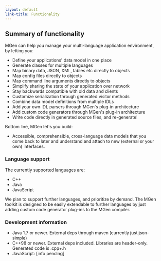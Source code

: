 ```yaml
---
layout: default
link-title: Functionality
---
```


## Summary of functionality

MGen can help you manage your multi-language application environment, by letting you:

 * Define your applications' data model in one place
 * Generate classes for multiple languages
 * Map binary data, JSON, XML, tables etc directly to objects
 * Map config files directly to objects
 * Map command line arguments directly to objects
 * Simplify sharing the state of your application over network
 * Stay backwards compatible with old data and clients
 * Customize serialization through generated visitor methods
 * Combine data model definitions from multiple IDLs
 * Add your own IDL parsers through MGen's plug-in architecture
 * Add custom code generators through MGen's plug-in architecture
 * Write code directly in generated source files, and re-generate!

Bottom line, MGen let's you build:

 * Accessible, comprehensible, cross-language data models that you come back to later and understand and attach to new (external or your own) interfaces.


### Language support 

The currently supported languages are:

 * C++
 * Java
 * JavaScript

We plan to support further languages, and prioritize by demand. The MGen toolkit is designed to be easily extendable to further languages by just adding custom code generator plug-ins to the MGen compiler.


### Development information 

 * Java 1.7 or newer. External deps through maven (currently just json-simple)
 * C++98 or newer. External deps included. Libraries are header-only. Generated code is .cpp+.h
 * JavaScript: [info pending]



